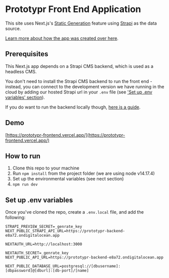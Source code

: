 # Prototypr Front End Application

This site uses Next.js's [Static Generation](https://nextjs.org/docs/basic-features/pages) feature using [Strapi](https://strapi.io/) as the data source.

[Learn more about how the app was created over here](https://prototypr-gftw.vercel.app/front-end).

## Prerequisites
This Next.js app depends on a Strapi CMS backend, which is used as a headless CMS.

You don't need to install the Strapi CMS backend to run the front end - instead, you can connect to the development version we have running in the cloud by adding our hosted Strapi url in your `.env` file (see ['Set up .env variables' section](https://github.com/Prototypr/prototypr-frontend#set-up-env-variables)).

If you do want to run the backend locally though, [here is a guide](https://prototypr-gftw.vercel.app/back-end). 

## Demo

[https://prototypr-frontend.vercel.app/](https://prototypr-frontend.vercel.app/)


## How to run

1. Clone this repo to your machine
2. Run `npm install` from the project folder (we are using node v14.17.4)
3. Set up the environmental variables (see nect section)
4. `npm run dev` 


## Set up .env variables

Once you've cloned the repo, create a `.env.local` file, and add the following:

```code
STRAPI_PREVIEW_SECRET=_genrate_key
NEXT_PUBLIC_STRAPI_API_URL=https://prototypr-backend-e8a72.ondigitalocean.app

NEXTAUTH_URL=http://localhost:3000

NEXTAUTH_SECRET=_genrate_key
NEXT_PUBLIC_API_URL=https://prototypr-backend-e8a72.ondigitalocean.app

NEXT_PUBLIC_DATABASE_URL=postgresql://[dbusername]:[dbpassword]@[dburl]:[db-port]/[name]
```
